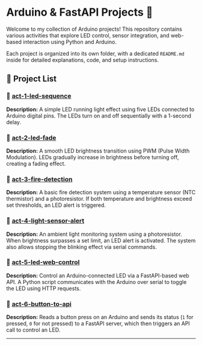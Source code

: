 # Arduino & FastAPI Projects 🚀

Welcome to my collection of Arduino projects! This repository contains various activities that explore LED control, sensor integration, and web-based interaction using Python and Arduino.

Each project is organized into its own folder, with a dedicated `README.md` inside for detailed explanations, code, and setup instructions.

## 📂 **Project List**  

### 🔹 **[act-1-led-sequence](./act-1-led-sequence/)**
**Description:** A simple LED running light effect using five LEDs connected to Arduino digital pins. The LEDs turn on and off sequentially with a 1-second delay.

### 🔹 **[act-2-led-fade](./act-2-led-fade/)**
**Description:** A smooth LED brightness transition using PWM (Pulse Width Modulation). LEDs gradually increase in brightness before turning off, creating a fading effect.

### 🔹 **[act-3-fire-detection](./act-3-fire-detection/)**
**Description:** A basic fire detection system using a temperature sensor (NTC thermistor) and a photoresistor. If both temperature and brightness exceed set thresholds, an LED alert is triggered.

### 🔹 **[act-4-light-sensor-alert](./act-4-light-sensor-alert/)**
**Description:** An ambient light monitoring system using a photoresistor. When brightness surpasses a set limit, an LED alert is activated. The system also allows stopping the blinking effect via serial commands.

### 🔹 **[act-5-led-web-control](./act-5-led-web-control/)**
**Description:** Control an Arduino-connected LED via a FastAPI-based web API. A Python script communicates with the Arduino over serial to toggle the LED using HTTP requests.

### 🔹 **[act-6-button-to-api](./act-6-button-to-api/)**
**Description:** Reads a button press on an Arduino and sends its status (`1` for pressed, `0` for not pressed) to a FastAPI server, which then triggers an API call to control an LED.

---

